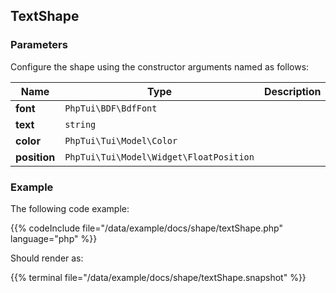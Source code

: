 ## TextShape


### Parameters

Configure the shape using the constructor arguments named as follows:

| Name | Type | Description |
| --- | --- | --- |
| **font** | `PhpTui\BDF\BdfFont` |  |
| **text** | `string` |  |
| **color** | `PhpTui\Tui\Model\Color` |  |
| **position** | `PhpTui\Tui\Model\Widget\FloatPosition` |  |
### Example
The following code example:

{{% codeInclude file="/data/example/docs/shape/textShape.php" language="php" %}}

Should render as:

{{% terminal file="/data/example/docs/shape/textShape.snapshot" %}}